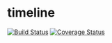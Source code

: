 # timeline
[![Build Status](https://magnum.travis-ci.com/appirio-tech/timeline.svg?token=sjYcnNqPWxBpKgooh32F)](https://magnum.travis-ci.com/appirio-tech/timeline)
[![Coverage Status](https://coveralls.io/repos/appirio-tech/timeline/badge.svg?t=BJiqmL)](https://coveralls.io/r/appirio-tech/timeline)